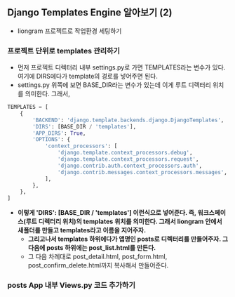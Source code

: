 ## Django Templates Engine 알아보기 (2)
- liongram 프로젝트로 작업환경 세팅하기


### 프로젝트 단위로 templates 관리하기
- 먼저 프로젝트 디렉터리 내부 settings.py로 가면 TEMPLATES라는 변수가 있다. 여기에 DIRS에다가 template의 경로를 넣어주면 된다.
- settings.py 위쪽에 보면 BASE_DIR라는 변수가 있는데 이게 루트 디렉터리 위치를 의미한다. 그래서,

```python
TEMPLATES = [
    {
        'BACKEND': 'django.template.backends.django.DjangoTemplates',
        'DIRS': [BASE_DIR / 'templates'],
        'APP_DIRS': True,
        'OPTIONS': {
            'context_processors': [
                'django.template.context_processors.debug',
                'django.template.context_processors.request',
                'django.contrib.auth.context_processors.auth',
                'django.contrib.messages.context_processors.messages',
            ],
        },
    },
]
```

- **이렇게 'DIRS': [BASE_DIR / 'templates'] 이런식으로 넣어준다. 즉, 워크스페이스(루트 디렉터리 위치)의 templates 위치를 의미한다. 그래서 liongram 안에서 새폴더를 만들고 templates라고
  이름을 지어주자.**
  - **그리고나서 templates 하위에다가 앱명인 posts로 디렉터리를 만들어주자. 그 다음에 posts 하위에는 post_list.html를 만든다.**
  - 그 다음 차례대로 post_detail.html, post_form.html, post_confirm_delete.html까지 복사해서 만들어준다.


### posts App 내부 Views.py 코드 추가하기
